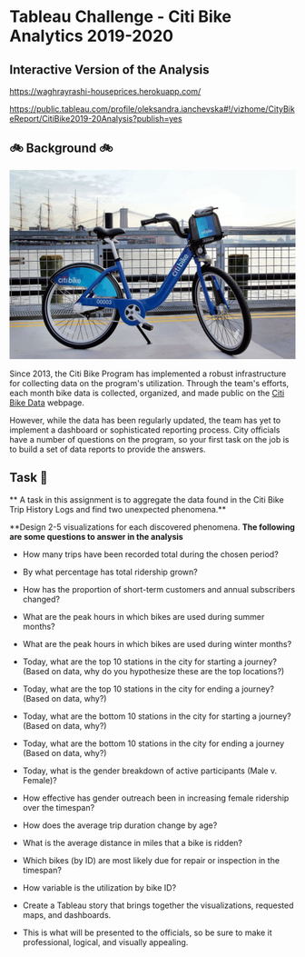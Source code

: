# Tableau Challenge - Citi Bike Analytics 2019-2020

## Interactive Version of the Analysis
https://waghrayrashi-houseprices.herokuapp.com/


https://public.tableau.com/profile/oleksandra.ianchevska#!/vizhome/CityBikeReport/CitiBike2019-20Analysis?publish=yes

##             :bike: Background :bike:

![Citi-Bikes](citi-bike-station-bikes.jpg)

Since 2013, the Citi Bike Program has implemented a robust infrastructure for collecting data on the program's utilization. Through the team's efforts, each month bike data is collected, organized, and made public on the [Citi Bike Data](https://www.citibikenyc.com/system-data) webpage.

However, while the data has been regularly updated, the team has yet to implement a dashboard or sophisticated reporting process. City officials have a number of questions on the program, so your first task on the job is to build a set of data reports to provide the answers.

## Task :thinking:

** A task in this assignment is to aggregate the data found in the Citi Bike Trip History Logs and find two unexpected phenomena.** 

**Design 2-5 visualizations for each discovered phenomena.
**The following are some questions to answer in the analysis**

* How many trips have been recorded total during the chosen period?

* By what percentage has total ridership grown?

* How has the proportion of short-term customers and annual subscribers changed?

* What are the peak hours in which bikes are used during summer months?

* What are the peak hours in which bikes are used during winter months?

* Today, what are the top 10 stations in the city for starting a journey? (Based on data, why do you hypothesize these are the top locations?)

* Today, what are the top 10 stations in the city for ending a journey? (Based on data, why?)

* Today, what are the bottom 10 stations in the city for starting a journey? (Based on data, why?)

* Today, what are the bottom 10 stations in the city for ending a journey (Based on data, why?)

* Today, what is the gender breakdown of active participants (Male v. Female)?

* How effective has gender outreach been in increasing female ridership over the timespan?

* How does the average trip duration change by age?

* What is the average distance in miles that a bike is ridden?

* Which bikes (by ID) are most likely due for repair or inspection in the timespan?

* How variable is the utilization by bike ID?

* Create a Tableau story that brings together the visualizations, requested maps, and dashboards.

* This is what will be presented to the officials, so be sure to make it professional, logical, and visually appealing. 


